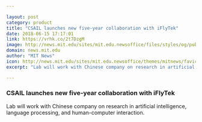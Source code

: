 ```yaml
---

layout: post
category: product
title: "CSAIL launches new five-year collaboration with iFlyTek"
date: 2018-06-15 17:17:01
link: https://vrhk.co/2t7DzgM
image: http://news.mit.edu/sites/mit.edu.newsoffice/files/styles/og/public/images/2018/mit-iflytek-ai-alliance-csail-rus-liu-01.jpg
domain: news.mit.edu
author: "MIT News"
icon: http://news.mit.edu/sites/mit.edu.newsoffice/themes/mitnews/favicon.ico
excerpt: "Lab will work with Chinese company on research in artificial intelligence, language processing, and human-computer interaction."

---
```


### CSAIL launches new five-year collaboration with iFlyTek

Lab will work with Chinese company on research in artificial intelligence, language processing, and human-computer interaction.